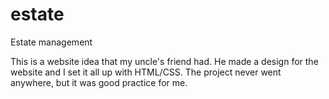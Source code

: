 # estate
Estate management

This is a website idea that my uncle's friend had. He made a design for the website and I set it all up with HTML/CSS. The project never went anywhere, but it was good practice for me.
